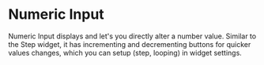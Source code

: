 # Numeric Input

Numeric Input displays and let's you directly alter a number value. Similar to the Step widget, it has incrementing and decrementing buttons for quicker values changes, which you can setup \(step, looping\) in widget settings.

